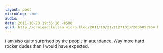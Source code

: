 ```yaml
---
layout: post
microblog: true
audio: 
date: 2011-10-20 19:36:16 -0500
guid: http://craigmcclellan.micro.blog/2011/10/21/t127181372036091904.html
---
```

I am also quite surprised by the people in attendance. Way more hard rocker dudes than I would have expected.

